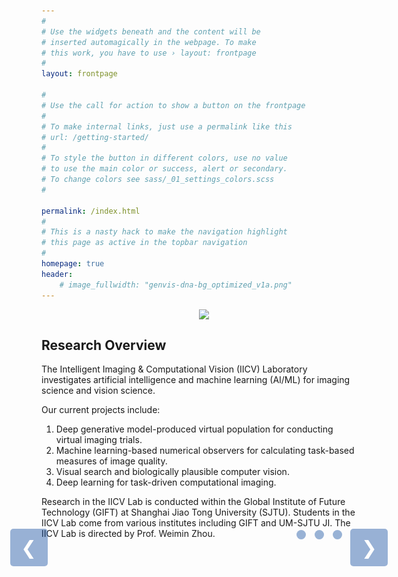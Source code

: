 ```yaml
---
#
# Use the widgets beneath and the content will be
# inserted automagically in the webpage. To make
# this work, you have to use › layout: frontpage
#
layout: frontpage

#
# Use the call for action to show a button on the frontpage
#
# To make internal links, just use a permalink like this
# url: /getting-started/
#
# To style the button in different colors, use no value
# to use the main color or success, alert or secondary.
# To change colors see sass/_01_settings_colors.scss
#

permalink: /index.html
#
# This is a nasty hack to make the navigation highlight
# this page as active in the topbar navigation
#
homepage: true
header:
    # image_fullwidth: "genvis-dna-bg_optimized_v1a.png"
---      
```



<div class="row" style="text-align: center;">
  <div class="small-6 columns" style="text-align: center;">
    <img src="/assets/img/Lab_photo_202308.jpg" style = "margin-left:50%;">
  </div>
</div>

<!-- <div class="row">
  
</div> -->

## Research Overview
The Intelligent Imaging & Computational Vision (IICV) Laboratory investigates artificial intelligence and machine learning (AI/ML) for imaging science and vision science. 

Our current projects include:
1. Deep generative model-produced virtual population for conducting virtual imaging trials.
2. Machine learning-based numerical observers for calculating task-based measures of image quality.
3. Visual search and biologically plausible computer vision.
4. Deep learning for task-driven computational imaging.

Research in the IICV Lab is conducted within the Global Institute of Future Technology (GIFT) at Shanghai Jiao Tong University (SJTU). Students in the IICV Lab come from various institutes including GIFT and UM-SJTU JI. The IICV Lab is directed by Prof. Weimin Zhou.
<div class="row">
  
</div>


<div class="slideshow-container" style="position: relative;margin-top:2%;">
  <!-- 左箭头 -->
  <a class="prev" style="position: absolute; top: 50%; transform: translateY(-50%); left:-10%; width: 40px; height: 40px; background-color: rgba(0, 64, 152, 0.4); border-radius: 5px; padding: 10px; color: white; z-index: 2; transition: width 0.3s, height 0.3s; display: flex; justify-content: center; align-items: center;" onclick="plusSlides(-1)" onmouseover="this.style.width='50px';" onmouseout="this.style.width='40px';"><span aria-hidden="true" style="font-size: 30px;">&#10094;</span></a>

  <!-- 右箭头 -->
  <a class="prev" style="position: absolute; top: 50%; transform: translateY(-50%); right:-10%; width: 40px; height: 40px; background-color: rgba(0, 64, 152, 0.4); border-radius: 5px; padding: 10px; color: white; z-index: 2; transition: width 0.3s, height 0.3s; display: flex; justify-content: center; align-items: center;" onclick="plusSlides(-1)" onmouseover="this.style.width='50px';" onmouseout="this.style.width='40px';"><span aria-hidden="true" style="font-size: 30px;">&#10095;</span></a>



  <div class="mySlides fade">
    <img src="/assets/img/research/ALL1_GraphicalAbstract_neutral.png" style="width:150%;">
    <div class="caption">Title of Picture1</div>
  </div>
  
  <div class="mySlides fade">
    <img src="/assets/img/research/AML31_Slider_Image.png" style="width:120%;">
    <div class="caption">Title of picture2</div>
  </div>
  
  <div class="mySlides fade">
    <img src="/assets/img/research/FL_Histone_CoOccurence.png" style="width:120%;">
    <div class="caption">Title of picture3</div>
  </div>

  <!-- 圆点指示器 -->
  <div class="row" style="margin-left:80%; position: absolute; bottom: 10px; width: 100%;">
      <span class="dot" onclick="currentSlide(1)"></span>
      <span class="dot" onclick="currentSlide(2)"></span>
      <span class="dot" onclick="currentSlide(3)"></span>
  </div>
</div>
  


<style>
  .mySlides {
    display: none;
    transition: opacity 1s ease; /* 使用 opacity 属性设置渐变效果 */
  }

  .fade {
    animation-name: fade;
    animation-duration: 1s;
  }

  @keyframes fade {
    from { opacity: 0; }
    to { opacity: 1; }
  }

  .dot {
    display: inline-block;
    height: 15px;
    width: 15px;
    margin: 0 5px;
    background-color: rgba(0, 64, 152, 0.4);
    border-radius: 50%;
    transition: background-color 0.3s ease;
  }

  .active, .dot:hover {
    background-color: rgba(0, 64, 152, 1);
  }

  .prev,
  .next {
    cursor: pointer;
    transition: background-color 0.3s;
  }

  .prev:hover,
  .next:hover {
    background-color: rgba(0, 0, 0, 0.5);
  }

  .caption {
    position: absolute;
    bottom: 10px;
    left: 10px;
    background-color: rgba(0, 64, 152, 0.6);
    color: white;
    padding: 8px;
    font-size: 14px;
  }
</style>

<script>
    let slideIndex = 1;
  showSlides(slideIndex);

  // 自动切换
  setInterval(function() {
    plusSlides(1); // 5秒
  }, 5000); 

  function plusSlides(n) {
    showSlides(slideIndex += n);
  }

  function currentSlide(n) {
    showSlides(slideIndex = n);
  }

  function showSlides(n) {
    let i;
    const slides = document.getElementsByClassName("mySlides");
    const dots = document.getElementsByClassName("dot");
    if (n > slides.length) { slideIndex = 1 }
    if (n < 1) { slideIndex = slides.length }
    for (i = 0; i < slides.length; i++) {
      slides[i].style.display = "none";
    }
    for (i = 0; i < dots.length; i++) {
      dots[i].className = dots[i].className.replace(" active", "");
    }
    slides[slideIndex - 1].style.display = "block";
    dots[slideIndex - 1].className += " active";
  }
</script>

